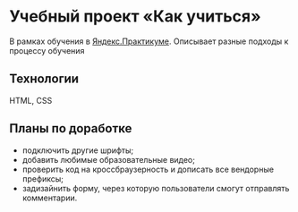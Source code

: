 # Учебный проект «Как учиться»
В рамках обучения в [Яндекс.Практикуме](https://praktikum.yandex.ru). 
Описывает разные подходы к процессу обучения

## Технологии
HTML, CSS

## Планы по доработке
* подключить другие шрифты;
* добавить любимые образовательные видео;
* проверить код на кроссбраузерность и дописать все вендорные префиксы;
* задизайнить форму, через которую пользователи смогут отправлять комментарии.